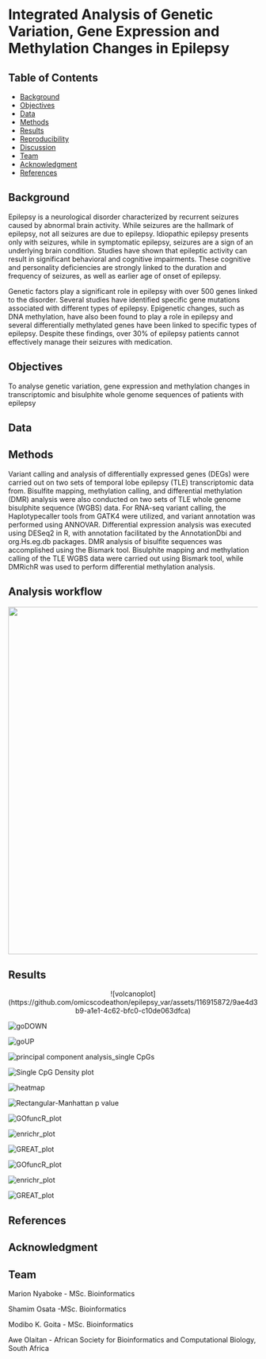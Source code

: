 # Integrated Analysis of Genetic Variation, Gene Expression and Methylation Changes in Epilepsy

## Table of Contents
- [Background](#Background)
- [Objectives](#Objectives)
- [Data](#Data)
- [Methods](#Methods)
- [Results](#Results)
- [Reproducibility](#Reproducibility)
- [Discussion](#Discussion)
- [Team](#Team)
- [Acknowledgment](#Acknowledgment)
- [References](#References)

## Background
Epilepsy is a neurological disorder characterized by recurrent seizures caused by abnormal brain activity. While seizures are the hallmark of epilepsy, not all seizures are due to epilepsy. Idiopathic epilepsy presents only with seizures, while in symptomatic epilepsy, seizures are a sign of an underlying brain condition. Studies have shown that epileptic activity can result in significant behavioral and cognitive impairments. These cognitive and personality deficiencies are strongly linked to the duration and frequency of seizures, as well as earlier age of onset of epilepsy.

Genetic factors play a significant role in epilepsy with over 500 genes linked to the disorder. Several studies have identified specific gene mutations associated with different types of epilepsy. Epigenetic changes, such as DNA methylation, have also been found to play a role in epilepsy and several differentially methylated genes have been linked to specific types of epilepsy. Despite these findings, over 30% of epilepsy patients cannot effectively manage their seizures with medication.

## Objectives
To analyse genetic variation, gene expression and methylation changes in transcriptomic and bisulphite whole genome sequences of patients with epilepsy

## Data

## Methods
Variant calling and analysis of differentially expressed genes (DEGs) were carried out on two sets of temporal lobe epilepsy (TLE) transcriptomic data from. Bisulfite mapping, methylation calling, and differential methylation (DMR) analysis were also conducted on two sets of TLE whole genome bisulphite sequence (WGBS) data. For RNA-seq variant calling, the Haplotypecaller tools from GATK4 were utilized, and variant annotation was performed using ANNOVAR. Differential expression analysis was executed using DESeq2 in R, with annotation facilitated by the AnnotationDbi and org.Hs.eg.db packages. DMR analysis of bisulfite sequences was accomplished using the Bismark tool. Bisulphite mapping and methylation calling of the TLE WGBS data were carried out using Bismark tool, while DMRichR was used to perform differential methylation analysis.

## Analysis workflow

<p align="center">
<img src="https://github.com/omicscodeathon/epilepsy_var/assets/116915872/dd96bd28-5ee8-4364-b6d8-c8a224858cfc" width="800" height="700">
</p>

## Results
<p align="center">
![volcanoplot](https://github.com/omicscodeathon/epilepsy_var/assets/116915872/9ae4d3b9-a1e1-4c62-bfc0-c10de063dfca)


![goDOWN](https://github.com/omicscodeathon/epilepsy_var/assets/116915872/f34d7175-73c9-41bd-b975-816209f5d232)


![goUP](https://github.com/omicscodeathon/epilepsy_var/assets/116915872/b792c233-9720-4076-b1b0-b3037849b51a)


![principal component analysis_single CpGs](https://github.com/omicscodeathon/epilepsy_var/assets/116915872/950e65d9-711c-4c89-a7c9-3f9cbbf410b9)


![Single CpG Density plot](https://github.com/omicscodeathon/epilepsy_var/assets/116915872/d4397e92-6e5b-46c7-bef6-819164b11182)


![heatmap](https://github.com/omicscodeathon/epilepsy_var/assets/116915872/1b18929d-ed99-4b11-89ad-cb8cfedc5861)


![Rectangular-Manhattan p value](https://github.com/omicscodeathon/epilepsy_var/assets/116915872/bf4d0e56-2d5b-4fce-a25b-84dcece2c532)


![GOfuncR_plot](https://github.com/omicscodeathon/epilepsy_var/assets/116915872/43ecb76b-e5f6-4531-afe4-736427f767dd)


![enrichr_plot](https://github.com/omicscodeathon/epilepsy_var/assets/116915872/f47865e0-74b1-4f2c-91f0-def94e83b94d)


![GREAT_plot](https://github.com/omicscodeathon/epilepsy_var/assets/116915872/cfb2e920-8e72-42c1-bbe7-19baccf56bcd)


![GOfuncR_plot](https://github.com/omicscodeathon/epilepsy_var/assets/116915872/9cdd3724-4bac-4601-b066-4110cbfbfaa8)


![enrichr_plot](https://github.com/omicscodeathon/epilepsy_var/assets/116915872/90acb2ac-a2a9-45ce-9dd6-8eedf8488ae6)


![GREAT_plot](https://github.com/omicscodeathon/epilepsy_var/assets/116915872/d563fc2c-5c59-4729-9087-f4c1c2708636)
</p>


## References

## Acknowledgment


## Team

Marion Nyaboke - MSc. Bioinformatics

Shamim Osata -MSc. Bioinformatics

Modibo K. Goita - MSc. Bioinformatics

Awe Olaitan - African Society for Bioinformatics and Computational Biology, South Africa
